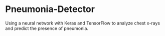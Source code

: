 # Pneumonia-Detector
Using a neural network with Keras and TensorFlow to analyze chest x-rays and predict the presence of pneumonia.
